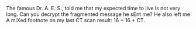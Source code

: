 The famous Dr. A. E. S., told me that my expected time to live is not very long. Can you decrypt the fragmented message he sEnt me? He also left me A miXed footnote on my last CT scan result: 16 + 16 + CT.